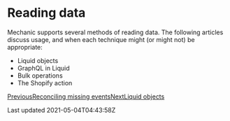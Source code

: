 # Reading data

Mechanic supports several methods of reading data. The following articles discuss usage, and when each technique might (or might not) be appropriate:

- Liquid objects
- GraphQL in Liquid
- Bulk operations
- The Shopify action

[PreviousReconciling missing events](/core/shopify/events/reconciling-missing-events)[NextLiquid objects](/core/shopify/read/liquid-objects)

Last updated 2021-05-04T04:43:58Z